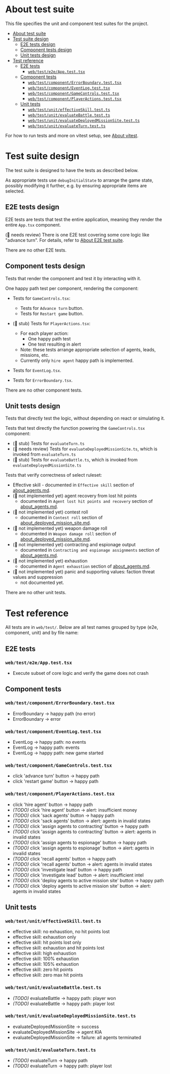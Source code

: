 # About test suite

This file specifies the unit and component test suites for the project.

- [About test suite](#about-test-suite)
- [Test suite design](#test-suite-design)
  - [E2E tests design](#e2e-tests-design)
  - [Component tests design](#component-tests-design)
  - [Unit tests design](#unit-tests-design)
- [Test reference](#test-reference)
  - [E2E tests](#e2e-tests)
    - [`web/test/e2e/App.test.tsx`](#webteste2eapptesttsx)
  - [Component tests](#component-tests)
    - [`web/test/component/ErrorBoundary.test.tsx`](#webtestcomponenterrorboundarytesttsx)
    - [`web/test/component/EventLog.test.tsx`](#webtestcomponenteventlogtesttsx)
    - [`web/test/component/GameControls.test.tsx`](#webtestcomponentgamecontrolstesttsx)
    - [`web/test/component/PlayerActions.test.tsx`](#webtestcomponentplayeractionstesttsx)
  - [Unit tests](#unit-tests)
    - [`web/test/unit/effectiveSkill.test.ts`](#webtestuniteffectiveskilltestts)
    - [`web/test/unit/evaluateBattle.test.ts`](#webtestunitevaluatebattletestts)
    - [`web/test/unit/evaluateDeployedMissionSite.test.ts`](#webtestunitevaluatedeployedmissionsitetestts)
    - [`web/test/unit/evaluateTurn.test.ts`](#webtestunitevaluateturntestts)

For how to run tests and more on vitest setup, see [About vitest](../setup/about_vitest.md).

# Test suite design

The test suite is designed to have the tests as described below.

As appropriate tests use `debugInitialState` to arrange the game state, possibly modifying it further,
e.g. by ensuring appropriate items are selected.

## E2E tests design

E2E tests are tests that test the entire application, meaning they render the entire `App.tsx` component.

(🚧 needs review) There is one E2E test covering some core logic like "advance turn".
For details, refer to [About E2E test suite](./about_e2e_test_suite.md).

There are no other E2E tests.

## Component tests design

Tests that render the component and test it by interacting with it.

One happy path test per component, rendering the component:

- Tests for `GameControls.tsx`:
  - Tests for `Advance turn` button.
  - Tests for `Restart game` button.

- (🚧 stub) Tests for `PlayerActions.tsx`:
  - For each player action:
    - One happy path test
    - One test resulting in alert
  - Note: these tests arrange appropriate selection of agents, leads, missions, etc.
  - Currently only `hire agent` happy path is implemented.

- Tests for `EventLog.tsx`.

- Tests for `ErrorBoundary.tsx`.

There are no other component tests.

## Unit tests design

Tests that directly test the logic, without depending on react or simulating it.

Tests that test directly the function powering the `GameControls.tsx` component:
- (🚧 stub) Tests for `evaluateTurn.ts`
- (🚧 needs review) Tests for `evaluateDeployedMissionSite.ts`, which is invoked from `evaluateTurn.ts`
- (🚧 stub) Tests for `evaluateBattle.ts`, which is invoked from `evaluateDeployedMissionSite.ts`

Tests that verify correctness of select ruleset:

- Effective skill - documented in `Effective skill` section of [about_agents.md](about_agents.md).
- (🚧 not implemented yet) agent recovery from lost hit points
  - documented in `Agent lost hit points and recovery` section of [about_agents.md](about_agents.md).
- (🚧 not implemented yet) contest roll
  - documented in `Contest roll` section of [about_deployed_mission_site.md](about_deployed_mission_site.md).
- (🚧 not implemented yet) weapon damage roll
  - documented in `Weapon damage roll` section of [about_deployed_mission_site.md](about_deployed_mission_site.md).
- (🚧 not implemented yet) contracting and espionage output
  - documented in `Contracting and espionage assignments` section of [about_agents.md](about_agents.md).
- (🚧 not implemented yet) exhaustion
  - documented in `Agent exhaustion` section of [about_agents.md](about_agents.md).
- (🚧 not implemented yet) panic and supporting values: faction threat values and suppression
  - not documented yet.

There are no other unit tests.

# Test reference

All tests are in `web/test/`. Below are all test names grouped by type (e2e, component, unit) and by file name:

## E2E tests

### `web/test/e2e/App.test.tsx`

- Execute subset of core logic and verify the game does not crash

## Component tests

### `web/test/component/ErrorBoundary.test.tsx`

- ErrorBoundary -> happy path (no error)
- ErrorBoundary -> error

### `web/test/component/EventLog.test.tsx`

- EventLog -> happy path: no events
- EventLog -> happy path: events
- EventLog -> happy path: new game started

### `web/test/component/GameControls.test.tsx`

- click 'advance turn' button -> happy path
- click 'restart game' button -> happy path

### `web/test/component/PlayerActions.test.tsx`

- click 'hire agent' button -> happy path
- _(TODO)_ click 'hire agent' button -> alert: insufficient money
- _(TODO)_ click 'sack agents' button -> happy path
- _(TODO)_ click 'sack agents' button -> alert: agents in invalid states
- _(TODO)_ click 'assign agents to contracting' button -> happy path
- _(TODO)_ click 'assign agents to contracting' button -> alert: agents in invalid states
- _(TODO)_ click 'assign agents to espionage' button -> happy path
- _(TODO)_ click 'assign agents to espionage' button -> alert: agents in invalid states
- _(TODO)_ click 'recall agents' button -> happy path
- _(TODO)_ click 'recall agents' button -> alert: agents in invalid states
- _(TODO)_ click 'investigate lead' button -> happy path
- _(TODO)_ click 'investigate lead' button -> alert: insufficient intel
- _(TODO)_ click 'deploy agents to active mission site' button -> happy path
- _(TODO)_ click 'deploy agents to active mission site' button -> alert: agents in invalid states

## Unit tests

### `web/test/unit/effectiveSkill.test.ts`

- effective skill: no exhaustion, no hit points lost
- effective skill: exhaustion only
- effective skill: hit points lost only
- effective skill: exhaustion and hit points lost
- effective skill: high exhaustion
- effective skill: 100% exhaustion
- effective skill: 105% exhaustion
- effective skill: zero hit points
- effective skill: zero max hit points

### `web/test/unit/evaluateBattle.test.ts`

- _(TODO)_ evaluateBattle -> happy path: player won
- _(TODO)_ evaluateBattle -> happy path: player lost

### `web/test/unit/evaluateDeployedMissionSite.test.ts`

- evaluateDeployedMissionSite -> success
- evaluateDeployedMissionSite -> agent KIA
- evaluateDeployedMissionSite -> failure: all agents terminated

### `web/test/unit/evaluateTurn.test.ts`

- _(TODO)_ evaluateTurn -> happy path
- _(TODO)_ evaluateTurn -> happy path: player lost
